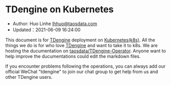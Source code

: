 # TDengine on Kubernetes

- Author: Huo Linhe <lhhuo@taosdata.com>
- Updated：2021-06-09 16:24:00

This document is for [TDengine] deployment on [Kubernetes(k8s)][K8s]. All the things we do is for who love [TDengine] and want to take it to k8s. We are hosting the ducumentation on [taosdata/TDengine-Operator](https://github.com/taosdata/TDengine-Operator). Anyone want to help improve the ducumentations could edit the markdown files.

If you encounter problems following the operations, you can always add our official WeChat "tdengine" to join our chat group to get help from us and other TDengine users.

[TDengine]: https://github.com/taosdata/TDengine
[K8s]: https://kubernetes.io/
